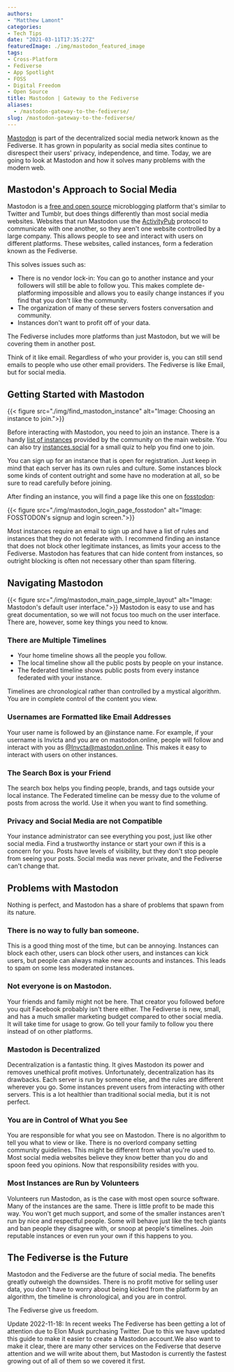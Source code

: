 ```yaml
---
authors: 
- "Matthew Lamont"
categories:
- Tech Tips
date: "2021-03-11T17:35:27Z"
featuredImage: ./img/mastodon_featured_image
tags:
- Cross-Platform
- Fediverse
- App Spotlight
- FOSS
- Digital Freedom
- Open Source
title: Mastodon | Gateway to the Fediverse
aliases:
  - /mastodon-gateway-to-the-fediverse/
slug: /mastodon-gateway-to-the-fediverse/
---
```


[Mastodon](https://joinmastodon.org) is part of the decentralized social media network known as the Fediverse. It has grown in popularity as social media sites continue to disrespect their users' privacy, independence, and time. Today, we are going to look at Mastodon and how it solves many problems with the modern web.

## Mastodon's Approach to Social Media

Mastodon is a [free and open source](https://www.blog.mattlamont.com/what-is-free-and-open-source-software-foss/) microblogging platform that's similar to Twitter and Tumblr, but does things differently than most social media websites. Websites that run Mastodon use the [ActivityPub](https://activitypub.rocks) protocol to communicate with one another, so they aren't one website controlled by a large company. This allows people to see and interact with users on different platforms. These websites, called instances, form a federation known as the Fediverse. 

This solves issues such as: 

*   There is no vendor lock-in: You can go to another instance and your followers will still be able to follow you. This makes complete de-platforming impossible and allows you to easily change instances if you find that you don't like the community.
*   The organization of many of these servers fosters conversation and community.
*   Instances don't want to profit off of your data.


The Fediverse includes more platforms than just Mastodon, but we will be covering them in another post.

Think of it like email. Regardless of who your provider is, you can still send emails to people who use other email providers. The Fediverse is like Email, but for social media.

## Getting Started with Mastodon

{{< figure src="./img/find_mastodon_instance" alt="Image: Choosing an instance to join.">}}

Before interacting with Mastodon, you need to join an instance. There is a handy [list of instances](https://joinmastodon.org/communities) provided by the community on the main website. You can also try [instances.social](https://instances.social) for a small quiz to help you find one to join. 

You can sign up for an instance that is open for registration. Just keep in mind that each server has its own rules and culture. Some instances block some kinds of content outright and some have no moderation at all, so be sure to read carefully before joining.

After finding an instance, you will find a page like this one on [fosstodon](https://fosstodon.org/about):

{{< figure src="./img/mastodon_login_page_fosstodon" alt="Image: FOSSTODON's signup and login screen.">}}

Most instances require an email to sign up and have a list of rules and instances that they do not federate with. I recommend finding an instance that does not block other legitimate instances, as limits your access to the Fediverse. Mastodon has features that can hide content from instances, so outright blocking is often not necessary other than spam filtering.

## Navigating Mastodon


{{< figure src="./img/mastodon_main_page_simple_layout" alt="Image: Mastodon's default user interface.">}}
Mastodon is easy to use and has great documentation, so we will not focus too much on the user interface. There are, however, some key things you need to know.

### There are Multiple Timelines

*   Your home timeline shows all the people you follow.
*   The local timeline show all the public posts by people on your instance.
*   The federated timeline shows public posts from every instance federated with your instance.

Timelines are chronological rather than controlled by a mystical algorithm. You are in complete control of the content you view.

### Usernames are Formatted like Email Addresses

Your user name is followed by an @instance name. For example, if your username is Invicta and you are on mastodon.online, people will follow and interact with you as [@Invcta@mastodon.online](https://mastodon.online/@Invicta). This makes it easy to interact with users on other instances.

### The Search Box is your Friend

The search box helps you finding people, brands, and tags outside your local instance. The Federated timeline can be messy due to the volume of posts from across the world. Use it when you want to find something.

### Privacy and Social Media are not Compatible 

Your instance administrator can see everything you post, just like other social media. Find a trustworthy instance or start your own if this is a concern for you. Posts have levels of visibility, but they don't stop people from seeing your posts. Social media was never private, and the Fediverse can't change that.

## Problems with Mastodon

Nothing is perfect, and Mastodon has a share of problems that spawn from its nature.

### There is no way to fully ban someone. 

This is a good thing most of the time, but can be annoying. Instances can block each other, users can block other users, and instances can kick users, but people can always make new accounts and instances. This leads to spam on some less moderated instances.

### Not everyone is on Mastodon. 

Your friends and family might not be here. That creator you followed before you quit Facebook probably isn't there either. The Fediverse is new, small, and has a much smaller marketing budget compared to other social media. It will take time for usage to grow. Go tell your family to follow you there instead of on other platforms.

### Mastodon is Decentralized

Decentralization is a fantastic thing. It gives Mastodon its power and removes unethical profit motives. Unfortunately, decentralization has its drawbacks. Each server is run by someone else, and the rules are different wherever you go. Some instances prevent users from interacting with other servers. This is a lot healthier than traditional social media, but it is not perfect.

### You are in Control of What you See

You are responsible for what you see on Mastodon. There is no algorithm to tell you what to view or like. There is no overlord company setting community guidelines. This might be different from what you're used to. Most social media websites believe they know better than you do and spoon feed you opinions. Now that responsibility resides with you.

### Most Instances are Run by Volunteers

Volunteers run Mastodon, as is the case with most open source software. Many of the instances are the same. There is little profit to be made this way. You won't get much support, and some of the smaller instances aren't run by nice and respectful people. Some will behave just like the tech giants and ban people they disagree with, or snoop at people's timelines. Join reputable instances or even run your own if this happens to you.

## The Fediverse is the Future

Mastodon and the Fediverse are the future of social media. The benefits greatly outweigh the downsides. There is no profit motive for selling user data, you don't have to worry about being kicked from the platform by an algorithm, the timeline is chronological, and you are in control.

The Fediverse give us freedom.

Update 2022-11-18: In recent weeks The Fediverse has been getting a lot of attention due to Elon Musk purchasing Twitter. Due to this we have updated this guide to make it easier to create a Mastodon account.We also want to make it clear, there are many other services on the Fediverse that deserve attention and we will write about them, but Mastodon is currently the fastest growing out of all of them so we covered it first.
